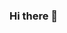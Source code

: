 ### Hi there 👋

<!--
**FlavioValladolid/FlavioValladolid** is a ✨ _special_ ✨ repository because its `README.md` (this file) appears on your GitHub profile.

# Hi, my name is Flavio Valladolid...
and I'm a **nanotechnology engineer** who likes to solve problems from data, code and statistics.

- 🔭 I’m currently working on ...
- 🌱 I’m currently learning ...
- 👯 I’m looking to collaborate on ...
- 🤔 I’m looking for help with ...
- 💬 Ask me about ...
- 📫 How to reach me: ...
- 😄 Pronouns: ...
- ⚡ Fun fact: ...

